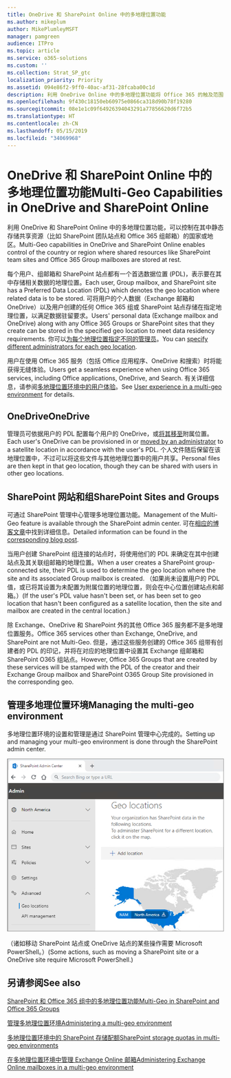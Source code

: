 ```yaml
---
title: OneDrive 和 SharePoint Online 中的多地理位置功能
ms.author: mikeplum
author: MikePlumleyMSFT
manager: pamgreen
audience: ITPro
ms.topic: article
ms.service: o365-solutions
ms.custom: ''
ms.collection: Strat_SP_gtc
localization_priority: Priority
ms.assetid: 094e86f2-9ff0-40ac-af31-28fcaba00c1d
description: 利用 OneDrive Online 中的多地理位置功能将 Office 365 的触及范围扩展到多个地理区域。
ms.openlocfilehash: 9f430c18150eb60975e0866ca318d90b78f19280
ms.sourcegitcommit: 08e1e1c09f64926394043291a77856620d6f72b5
ms.translationtype: HT
ms.contentlocale: zh-CN
ms.lasthandoff: 05/15/2019
ms.locfileid: "34069968"
---
```

# <a name="multi-geo-capabilities-in-onedrive-and-sharepoint-online"></a><span data-ttu-id="b441a-103">OneDrive 和 SharePoint Online 中的多地理位置功能</span><span class="sxs-lookup"><span data-stu-id="b441a-103">Multi-Geo Capabilities in OneDrive and SharePoint Online</span></span>

<span data-ttu-id="b441a-104">利用 OneDrive 和 SharePoint Online 中的多地理位置功能，可以控制在其中静态存储共享资源（比如 SharePoint 团队站点和 Office 365 组邮箱）的国家或地区。</span><span class="sxs-lookup"><span data-stu-id="b441a-104">Multi-Geo capabilities in OneDrive and SharePoint Online enables control of the country or region where shared resources like SharePoint team sites and Office 365 Group mailboxes are stored at rest.</span></span>

<span data-ttu-id="b441a-105">每个用户、组邮箱和 SharePoint 站点都有一个首选数据位置 (PDL)，表示要在其中存储相关数据的地理位置。</span><span class="sxs-lookup"><span data-stu-id="b441a-105">Each user, Group mailbox, and SharePoint site has a Preferred Data Location (PDL) which denotes the geo location where related data is to be stored.</span></span> <span data-ttu-id="b441a-106">可将用户的个人数据（Exchange 邮箱和 OneDrive）以及用户创建的任何 Office 365 组或 SharePoint 站点存储在指定地理位置，以满足数据驻留要求。</span><span class="sxs-lookup"><span data-stu-id="b441a-106">Users' personal data (Exchange mailbox and OneDrive) along with any Office 365 Groups or SharePoint sites that they create can be stored in the specified geo location to meet data residency requirements.</span></span> <span data-ttu-id="b441a-107">你可以[为每个地理位置指定不同的管理员](add-a-sharepoint-geo-admin.md)。</span><span class="sxs-lookup"><span data-stu-id="b441a-107">You can [specify different administrators for each geo location](add-a-sharepoint-geo-admin.md).</span></span>

<span data-ttu-id="b441a-108">用户在使用 Office 365 服务（包括 Office 应用程序、OneDrive 和搜索）时将能获得无缝体验。</span><span class="sxs-lookup"><span data-stu-id="b441a-108">Users get a seamless experience when using Office 365 services, including Office applications, OneDrive, and Search.</span></span> <span data-ttu-id="b441a-109">有关详细信息，请参阅[多地理位置环境中的用户体验](multi-geo-user-experience.md)。</span><span class="sxs-lookup"><span data-stu-id="b441a-109">See [User experience in a multi-geo environment](multi-geo-user-experience.md) for details.</span></span>

## <a name="onedrive"></a><span data-ttu-id="b441a-110">OneDrive</span><span class="sxs-lookup"><span data-stu-id="b441a-110">OneDrive</span></span>

<span data-ttu-id="b441a-111">管理员可依据用户的 PDL 配置每个用户的 OneDrive，或[将其移至](move-onedrive-between-geo-locations.md)附属位置。</span><span class="sxs-lookup"><span data-stu-id="b441a-111">Each user's OneDrive can be provisioned in or [moved by an administrator](move-onedrive-between-geo-locations.md) to a satellite location in accordance with the user's PDL.</span></span> <span data-ttu-id="b441a-112">个人文件随后保留在该地理位置中，不过可以将这些文件与其他地理位置中的用户共享。</span><span class="sxs-lookup"><span data-stu-id="b441a-112">Personal files are then kept in that geo location, though they can be shared with users in other geo locations.</span></span>

## <a name="sharepoint-sites-and-groups"></a><span data-ttu-id="b441a-113">SharePoint 网站和组</span><span class="sxs-lookup"><span data-stu-id="b441a-113">SharePoint Sites and Groups</span></span>

<span data-ttu-id="b441a-114">可通过 SharePoint 管理中心管理多地理位置功能。</span><span class="sxs-lookup"><span data-stu-id="b441a-114">Management of the Multi-Geo feature is available through the SharePoint admin center.</span></span> <span data-ttu-id="b441a-115">可在[相应的博客文章](https://techcommunity.microsoft.com/t5/Office-365-Blog/Now-available-Multi-Geo-in-SharePoint-and-Office-365-Groups/ba-p/263302)中找到详细信息。</span><span class="sxs-lookup"><span data-stu-id="b441a-115">Detailed information can be found in the [corresponding blog post](https://techcommunity.microsoft.com/t5/Office-365-Blog/Now-available-Multi-Geo-in-SharePoint-and-Office-365-Groups/ba-p/263302).</span></span>

<span data-ttu-id="b441a-116">当用户创建 SharePoint 组连接的站点时，将使用他们的 PDL 来确定在其中创建站点及其关联组邮箱的地理位置。</span><span class="sxs-lookup"><span data-stu-id="b441a-116">When a user creates a SharePoint group-connected site, their PDL is used to determine the geo location where the site and its associated Group mailbox is created.</span></span> <span data-ttu-id="b441a-117">（如果尚未设置用户的 PDL 值，或已将其设置为未配置为附属位置的地理位置，则会在中心位置创建站点和邮箱。）</span><span class="sxs-lookup"><span data-stu-id="b441a-117">(If the user's PDL value hasn't been set, or has been set to geo location that hasn't been configured as a satellite location, then the site and mailbox are created in the central location.)</span></span>

<span data-ttu-id="b441a-118">除 Exchange、OneDrive 和 SharePoint 外的其他 Office 365 服务都不是多地理位置服务。</span><span class="sxs-lookup"><span data-stu-id="b441a-118">Office 365 services other than Exchange, OneDrive, and SharePoint are not Multi-Geo.</span></span> <span data-ttu-id="b441a-119">但是，通过这些服务创建的 Office 365 组带有创建者的 PDL 的印记，并将在对应的地理位置中设置其 Exchange 组邮箱和 SharePoint O365 组站点。</span><span class="sxs-lookup"><span data-stu-id="b441a-119">However, Office 365 Groups that are created by these services will be stamped with the PDL of the creator and their Exchange Group mailbox and SharePoint O365 Group Site provisioned in the corresponding geo.</span></span> 

## <a name="managing-the-multi-geo-environment"></a><span data-ttu-id="b441a-120">管理多地理位置环境</span><span class="sxs-lookup"><span data-stu-id="b441a-120">Managing the multi-geo environment</span></span>

<span data-ttu-id="b441a-121">多地理位置环境的设置和管理是通过 SharePoint 管理中心完成的。</span><span class="sxs-lookup"><span data-stu-id="b441a-121">Setting up and managing your multi-geo environment is done through the SharePoint admin center.</span></span> 

![SharePoint 管理中心中地理位置页面的屏幕截图](media/sharepoint-multi-geo-admin-center.png)

<span data-ttu-id="b441a-123">（诸如移动 SharePoint 站点或 OneDrive 站点的某些操作需要 Microsoft PowerShell。）</span><span class="sxs-lookup"><span data-stu-id="b441a-123">(Some actions, such as moving a SharePoint site or a OneDrive site require Microsoft PowerShell.)</span></span>

## <a name="see-also"></a><span data-ttu-id="b441a-124">另请参阅</span><span class="sxs-lookup"><span data-stu-id="b441a-124">See also</span></span>

[<span data-ttu-id="b441a-125">SharePoint 和 Office 365 组中的多地理位置功能</span><span class="sxs-lookup"><span data-stu-id="b441a-125">Multi-Geo in SharePoint and Office 365 Groups</span></span>](https://techcommunity.microsoft.com/t5/Office-365-Blog/Now-available-Multi-Geo-in-SharePoint-and-Office-365-Groups/ba-p/263302)

[<span data-ttu-id="b441a-126">管理多地理位置环境</span><span class="sxs-lookup"><span data-stu-id="b441a-126">Administering a multi-geo environment</span></span>](administering-a-multi-geo-environment.md)

[<span data-ttu-id="b441a-127">多地理位置环境中的 SharePoint 存储配额</span><span class="sxs-lookup"><span data-stu-id="b441a-127">SharePoint storage quotas in multi-geo environments</span></span>](sharepoint-multi-geo-storage-quota.md)

[<span data-ttu-id="b441a-128">在多地理位置环境中管理 Exchange Online 邮箱</span><span class="sxs-lookup"><span data-stu-id="b441a-128">Administering Exchange Online mailboxes in a multi-geo environment</span></span>](administering-exchange-online-multi-geo.md)
